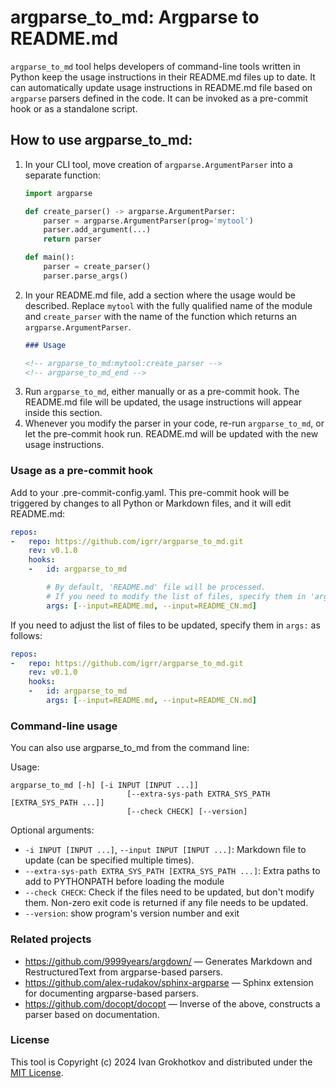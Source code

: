 # argparse_to_md: Argparse to README.md

`argparse_to_md` tool helps developers of command-line tools written in Python keep the usage instructions in their README.md files up to date. It can automatically update usage instructions in README.md file based on `argparse` parsers defined in the code. It can be invoked as a pre-commit hook or as a standalone script.

## How to use argparse_to_md:

1. In your CLI tool, move creation of `argparse.ArgumentParser` into a separate function:
    ```python
    import argparse

    def create_parser() -> argparse.ArgumentParser:
        parser = argparse.ArgumentParser(prog='mytool')
        parser.add_argument(...)
        return parser

    def main():
        parser = create_parser()
        parser.parse_args()
    ```
2. In your README.md file, add a section where the usage would be described. Replace `mytool` with the fully qualified name of the module and `create_parser` with the name of the function which returns an `argparse.ArgumentParser`.
    ```md
    ### Usage

    <!-- argparse_to_md:mytool:create_parser -->
    <!-- argparse_to_md_end -->
    ```
3. Run `argparse_to_md`, either manually or as a pre-commit hook. The README.md file will be updated, the usage instructions will appear inside this section.
4. Whenever you modify the parser in your code, re-run `argparse_to_md`, or let the pre-commit hook run. README.md will be updated with the new usage instructions.

### Usage as a pre-commit hook

Add to your .pre-commit-config.yaml. This pre-commit hook will be triggered by changes to all Python or Markdown files, and it will edit README.md:

```yaml
repos:
-   repo: https://github.com/igrr/argparse_to_md.git
    rev: v0.1.0
    hooks:
    -   id: argparse_to_md

        # By default, 'README.md' file will be processed.
        # If you need to modify the list of files, specify them in 'args'
        args: [--input=README.md, --input=README_CN.md]
```

If you need to adjust the list of files to be updated, specify them in `args:` as follows:

```yaml
repos:
-   repo: https://github.com/igrr/argparse_to_md.git
    rev: v0.1.0
    hooks:
    -   id: argparse_to_md
        args: [--input=README.md, --input=README_CN.md]
```

### Command-line usage

You can also use argparse_to_md from the command line:

<!-- argparse_to_md:argparse_to_md.__main__:get_parser -->
Usage:
```
argparse_to_md [-h] [-i INPUT [INPUT ...]]
                          [--extra-sys-path EXTRA_SYS_PATH [EXTRA_SYS_PATH ...]]
                          [--check CHECK] [--version]
```

Optional arguments:
- `-i INPUT [INPUT ...]`, `--input INPUT [INPUT ...]`: Markdown file to update (can be specified multiple times).
- `--extra-sys-path EXTRA_SYS_PATH [EXTRA_SYS_PATH ...]`: Extra paths to add to PYTHONPATH before loading the module
- `--check CHECK`: Check if the files need to be updated, but don't modify them. Non-zero exit code is returned if any file needs to be updated.
- `--version`: show program's version number and exit
<!-- argparse_to_md_end -->

### Related projects

- https://github.com/9999years/argdown/ — Generates Markdown and RestructuredText from argparse-based parsers.
- https://github.com/alex-rudakov/sphinx-argparse — Sphinx extension for documenting argparse-based parsers.
- https://github.com/docopt/docopt — Inverse of the above, constructs a parser based on documentation.

### License

This tool is Copyright (c) 2024 Ivan Grokhotkov and distributed under the [MIT License](LICENSE).
